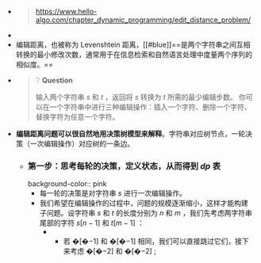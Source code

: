 - > https://www.hello-algo.com/chapter_dynamic_programming/edit_distance_problem/
-
- 编辑距离，也被称为 Levenshtein 距离，[[#blue]]==是两个字符串之间互相转换的最小修改次数，通常用于在信息检索和自然语言处理中度量两个序列的相似度。==
- > ❔ **Question**
  >
  > 输入两个字符串 $s$ 和 $t$ ，返回将 $s$ 转换为 $t$ 所需的最少编辑步数。
  你可以在一个字符串中进行三种编辑操作：插入一个字符、删除一个字符、替换字符为任意一个字符。
- **编辑距离问题可以很自然地用决策树模型来解释**。字符串对应树节点，一轮决策（一次编辑操作）对应树的一条边。
	- ### 第一步：思考每轮的决策，定义状态，从而得到 $dp$ 表
	  background-color:: pink
		- 每一轮的决策是对字符串 $s$ 进行一次编辑操作。
		- 我们希望在编辑操作的过程中，问题的规模逐渐缩小，这样才能构建子问题。设字符串 $s$ 和 $t$ 的长度分别为 $n$ 和 $m$ ，我们先考虑两字符串尾部的字符 $s[n-1]$ 和 $t[m-1]$ ：
			- - 若 �[�−1] 和 �[�−1] 相同，我们可以直接跳过它们，接下来考虑 �[�−2] 和 �[�−2] ;